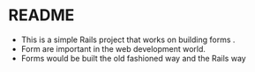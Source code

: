 # README

- This is a simple Rails project that works on building forms .
- Form are important in the web development world. 
- Forms would be built the old fashioned way and the Rails way


